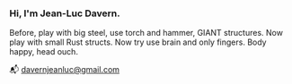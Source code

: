 ### Hi, I'm Jean-Luc Davern. 

Before, play with big steel, use torch and hammer, GIANT structures. Now play with small Rust structs. Now try use brain and only fingers. Body happy, head ouch.

:mailbox_with_mail: [davernjeanluc@gmail.com](mailto:davernjeanluc@gmail.com)
